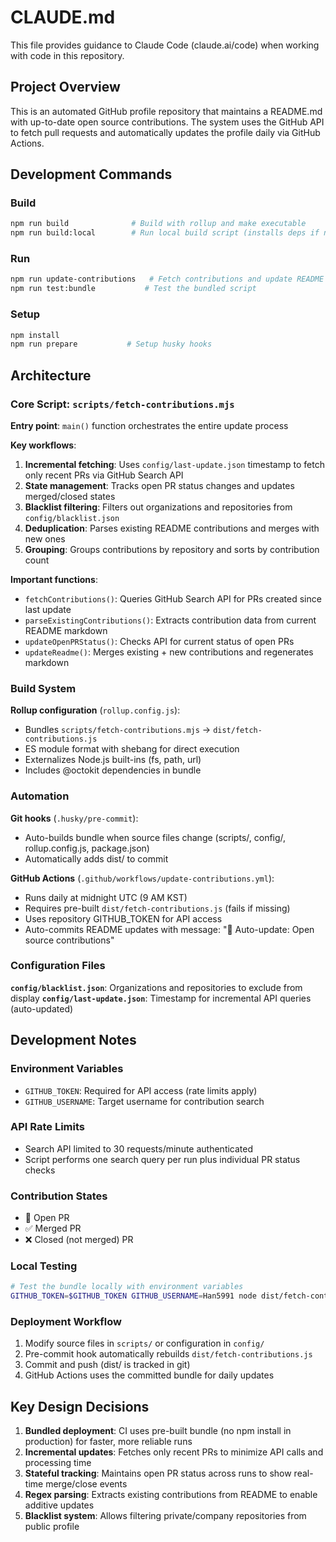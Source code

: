 # CLAUDE.md

This file provides guidance to Claude Code (claude.ai/code) when working with code in this repository.

## Project Overview

This is an automated GitHub profile repository that maintains a README.md with up-to-date open source contributions. The system uses the GitHub API to fetch pull requests and automatically updates the profile daily via GitHub Actions.

## Development Commands

### Build
```bash
npm run build              # Build with rollup and make executable
npm run build:local        # Run local build script (installs deps if needed)
```

### Run
```bash
npm run update-contributions   # Fetch contributions and update README
npm run test:bundle           # Test the bundled script
```

### Setup
```bash
npm install
npm run prepare           # Setup husky hooks
```

## Architecture

### Core Script: `scripts/fetch-contributions.mjs`

**Entry point**: `main()` function orchestrates the entire update process

**Key workflows**:
1. **Incremental fetching**: Uses `config/last-update.json` timestamp to fetch only recent PRs via GitHub Search API
2. **State management**: Tracks open PR status changes and updates merged/closed states
3. **Blacklist filtering**: Filters out organizations and repositories from `config/blacklist.json`
4. **Deduplication**: Parses existing README contributions and merges with new ones
5. **Grouping**: Groups contributions by repository and sorts by contribution count

**Important functions**:
- `fetchContributions()`: Queries GitHub Search API for PRs created since last update
- `parseExistingContributions()`: Extracts contribution data from current README markdown
- `updateOpenPRStatus()`: Checks API for current status of open PRs
- `updateReadme()`: Merges existing + new contributions and regenerates markdown

### Build System

**Rollup configuration** (`rollup.config.js`):
- Bundles `scripts/fetch-contributions.mjs` → `dist/fetch-contributions.js`
- ES module format with shebang for direct execution
- Externalizes Node.js built-ins (fs, path, url)
- Includes @octokit dependencies in bundle

### Automation

**Git hooks** (`.husky/pre-commit`):
- Auto-builds bundle when source files change (scripts/, config/, rollup.config.js, package.json)
- Automatically adds dist/ to commit

**GitHub Actions** (`.github/workflows/update-contributions.yml`):
- Runs daily at midnight UTC (9 AM KST)
- Requires pre-built `dist/fetch-contributions.js` (fails if missing)
- Uses repository GITHUB_TOKEN for API access
- Auto-commits README updates with message: "🤖 Auto-update: Open source contributions"

### Configuration Files

**`config/blacklist.json`**: Organizations and repositories to exclude from display
**`config/last-update.json`**: Timestamp for incremental API queries (auto-updated)

## Development Notes

### Environment Variables
- `GITHUB_TOKEN`: Required for API access (rate limits apply)
- `GITHUB_USERNAME`: Target username for contribution search

### API Rate Limits
- Search API limited to 30 requests/minute authenticated
- Script performs one search query per run plus individual PR status checks

### Contribution States
- 🔄 Open PR
- ✅ Merged PR
- ❌ Closed (not merged) PR

### Local Testing
```bash
# Test the bundle locally with environment variables
GITHUB_TOKEN=$GITHUB_TOKEN GITHUB_USERNAME=Han5991 node dist/fetch-contributions.js
```

### Deployment Workflow
1. Modify source files in `scripts/` or configuration in `config/`
2. Pre-commit hook automatically rebuilds `dist/fetch-contributions.js`
3. Commit and push (dist/ is tracked in git)
4. GitHub Actions uses the committed bundle for daily updates

## Key Design Decisions

1. **Bundled deployment**: CI uses pre-built bundle (no npm install in production) for faster, more reliable runs
2. **Incremental updates**: Fetches only recent PRs to minimize API calls and processing time
3. **Stateful tracking**: Maintains open PR status across runs to show real-time merge/close events
4. **Regex parsing**: Extracts existing contributions from README to enable additive updates
5. **Blacklist system**: Allows filtering private/company repositories from public profile